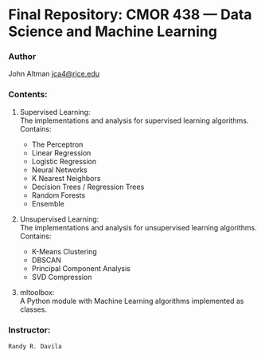 # Final Repository: CMOR 438 — Data Science and Machine Learning

### Author
John Altman
jca4@rice.edu

### Contents:
1. Supervised Learning:  
    The implementations and analysis for supervised learning algorithms. Contains:  
    - The Perceptron  
    - Linear Regression  
    - Logistic Regression  
    - Neural Networks  
    - K Nearest Neighbors  
    - Decision Trees / Regression Trees  
    - Random Forests  
    - Ensemble  

2. Unsupervised Learning:  
    The implementations and analysis for unsupervised learning algorithms. Contains:  
    - K-Means Clustering  
    - DBSCAN  
    - Principal Component Analysis  
    - SVD Compression  

3. mltoolbox:  
    A Python module with Machine Learning algorithms implemented as classes.

### Instructor: 
    Randy R. Davila